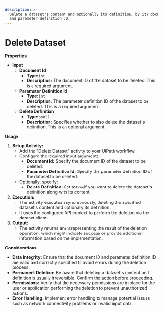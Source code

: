```yaml
---
description: >-
  Delete a dataset's content and optionally its definition, by its document ID
  and parameter definition ID.
---
```


# Delete Dataset

**Properties**

* **Input**
  * **Document Id**
    * **Type:**`int`
    * **Description:** The document ID of the dataset to be deleted. This is a required argument.
  * **Parameter Definition Id**
    * **Type:**`int`
    * **Description:** The parameter definition ID of the dataset to be deleted. This is a required argument.
  * **Delete Definition**
    * **Type:**`bool?`
    * **Description:** Specifies whether to also delete the dataset's definition. This is an optional argument.

**Usage**

1. **Setup Activity:**
   * Add the "Delete Dataset" activity to your UiPath workflow.
   * Configure the required input arguments:
     * **Document Id:** Specify the document ID of the dataset to be deleted.
     * **Parameter Definition Id:** Specify the parameter definition ID of the dataset to be deleted.
   * Optionally, specify:
     * **Delete Definition:** Set to`true`if you want to delete the dataset's definition along with its content.
2. **Execution:**
   * The activity executes asynchronously, deleting the specified dataset's content and optionally its definition.
   * It uses the configured API context to perform the deletion via the dataset client.
3. **Output:**
   * The activity returns an`int`representing the result of the deletion operation, which might indicate success or provide additional information based on the implementation.

**Considerations**

* **Data Integrity:** Ensure that the document ID and parameter definition ID are valid and correctly specified to avoid errors during the deletion process.
* **Permanent Deletion:** Be aware that deleting a dataset's content and definition is usually irreversible. Confirm the action before proceeding.
* **Permissions:** Verify that the necessary permissions are in place for the user or application performing the deletion to prevent unauthorized actions.
* **Error Handling:** Implement error handling to manage potential issues such as network connectivity problems or invalid input data.


